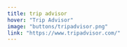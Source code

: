 ```yaml
---
title: trip advisor
hover: "Trip Advisor"
image: "buttons/tripadvisor.png"
link: "https://www.tripadvisor.com/"
---
```

